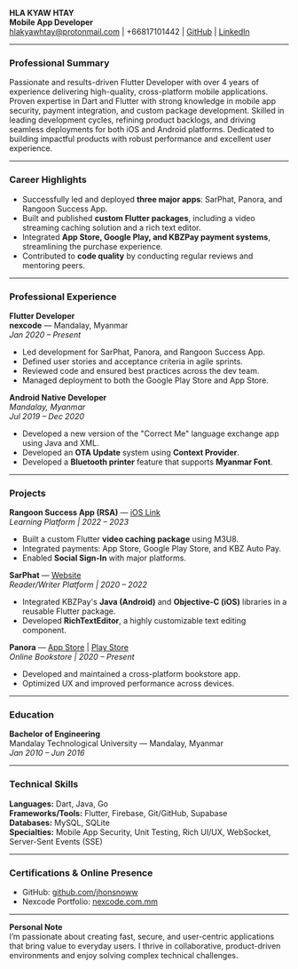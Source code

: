 **HLA KYAW HTAY**  
**Mobile App Developer**  
hlakyawhtay@protonmail.com | +66817101442 | [GitHub](https://github.com/hlakyawhtay) | [LinkedIn](https://linkedin.com/in/oochan)  

---

### **Professional Summary**
Passionate and results-driven Flutter Developer with over 4 years of experience delivering high-quality, cross-platform mobile applications. Proven expertise in Dart and Flutter with strong knowledge in mobile app security, payment integration, and custom package development. Skilled in leading development cycles, refining product backlogs, and driving seamless deployments for both iOS and Android platforms. Dedicated to building impactful products with robust performance and excellent user experience.

---

### **Career Highlights**
- Successfully led and deployed **three major apps**: SarPhat, Panora, and Rangoon Success App.
- Built and published **custom Flutter packages**, including a video streaming caching solution and a rich text editor.
- Integrated **App Store, Google Play, and KBZPay payment systems**, streamlining the purchase experience.
- Contributed to **code quality** by conducting regular reviews and mentoring peers.

---

### **Professional Experience**

**Flutter Developer**  
**nexcode** — Mandalay, Myanmar  
*Jan 2020 – Present*  
- Led development for SarPhat, Panora, and Rangoon Success App.
- Defined user stories and acceptance criteria in agile sprints.
- Reviewed code and ensured best practices across the dev team.
- Managed deployment to both the Google Play Store and App Store.

**Android Native Developer**  
*Mandalay, Myanmar*  
*Jul 2019 – Dec 2020*  
- Developed a new version of the "Correct Me" language exchange app using Java and XML.
- Developed an **OTA Update** system using **Context Provider**.
- Developed a **Bluetooth printer** feature that supports **Myanmar Font**.

---

### **Projects**

**Rangoon Success App (RSA)** — [iOS Link](https://apps.apple.com/us/app/rangoon-success-app/id6469684512)  
*Learning Platform | 2022 – 2023*  
- Built a custom Flutter **video caching package** using M3U8.
- Integrated payments: App Store, Google Play Store, and KBZ Auto Pay.
- Enabled **Social Sign-In** with major platforms.

**SarPhat** — [Website](https://www.sarphat.com/)  
*Reader/Writer Platform | 2020 – 2022*  
- Integrated KBZPay's **Java (Android)** and **Objective-C (iOS)** libraries in a reusable Flutter package.
- Developed **RichTextEditor**, a highly customizable text editing component.

**Panora** — [App Store](https://apps.apple.com/us/app/panora-online-bookstore/id6449066307) | [Play Store](https://play.google.com/store/apps/details?id=com.nexcode.panora)  
*Online Bookstore | 2020 – Present*  
- Developed and maintained a cross-platform bookstore app.
- Optimized UX and improved performance across devices.

---

### **Education**
**Bachelor of Engineering**  
Mandalay Technological University — Mandalay, Myanmar  
*Jan 2010 – Jun 2016*

---

### **Technical Skills**

**Languages:** Dart, Java, Go  
**Frameworks/Tools:** Flutter, Firebase, Git/GitHub, Supabase  
**Databases:** MySQL, SQLite  
**Specialties:** Mobile App Security, Unit Testing, Rich UI/UX, WebSocket, Server-Sent Events (SSE)

---

### **Certifications & Online Presence**
- GitHub: [github.com/jhonsnoww](https://github.com/hlakyawhtay)
- Nexcode Portfolio: [nexcode.com.mm](https://nexcode.com.mm/)

---

**Personal Note**  
I’m passionate about creating fast, secure, and user-centric applications that bring value to everyday users. I thrive in collaborative, product-driven environments and enjoy solving complex technical challenges.


